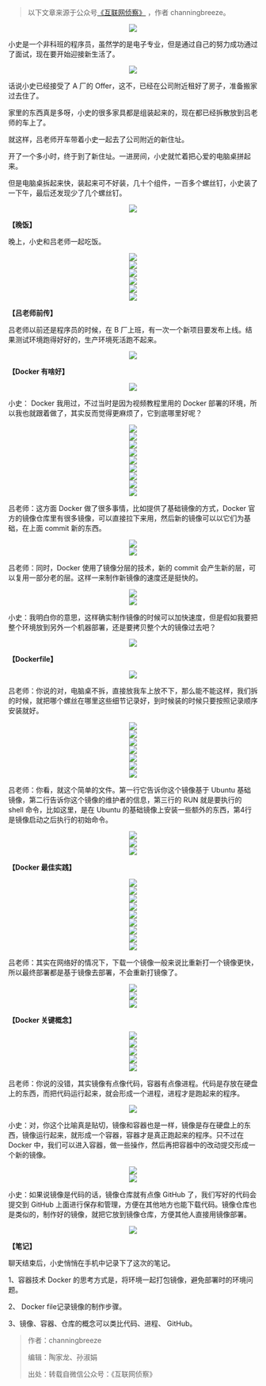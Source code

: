 > 以下文章来源于公众号[《互联网侦察》](https://mp.weixin.qq.com/s/GSG_7tp1BeKUOH4Uq_522w) ，作者 channingbreeze。

<div align="center"> <img src="../images/docker/pictures/000.png"/> </div>

小史是一个非科班的程序员，虽然学的是电子专业，但是通过自己的努力成功通过了面试，现在要开始迎接新生活了。

<div align="center"> <img src="../images/docker/pictures/001.png"/> </div>

话说小史已经接受了 A 厂的 Offer，这不，已经在公司附近租好了房子，准备搬家过去住了。

家里的东西真是多呀，小史的很多家具都是组装起来的，现在都已经拆散放到吕老师的车上了。

就这样，吕老师开车带着小史一起去了公司附近的新住址。

开了一个多小时，终于到了新住址。一进房间，小史就忙着把心爱的电脑桌拼起来。

但是电脑桌拆起来快，装起来可不好装，几十个组件，一百多个螺丝钉，小史装了一下午，最后还发现少了几个螺丝钉。

<div align="center"> <img src="../images/docker/pictures/002.png"/> </div>

**【晚饭】**

晚上，小史和吕老师一起吃饭。

<div align="center"> <img src="../images/docker/pictures/003.png"/> </div>

<div align="center"> <img src="../images/docker/pictures/004.png"/> </div>

<div align="center"> <img src="../images/docker/pictures/005.png"/> </div>

<div align="center"> <img src="../images/docker/pictures/006.png"/> </div>

<div align="center"> <img src="../images/docker/pictures/007.png"/> </div>

<div align="center"> <img src="../images/docker/pictures/008.png"/> </div>

**【吕老师前传】**

吕老师以前还是程序员的时候，在 B 厂上班，有一次一个新项目要发布上线。结果测试环境跑得好好的，生产环境死活跑不起来。

<div align="center"> <img src="../images/docker/pictures/009.png"/> </div>

**【Docker 有啥好】**

<div align="center"> <img src="../images/docker/pictures/010.png"/> </div>

小史： Docker 我用过，不过当时是因为视频教程里用的 Docker 部署的环境，所以我也就跟着做了，其实反而觉得更麻烦了，它到底哪里好呢？

<div align="center"> <img src="../images/docker/pictures/011.png"/> </div>

<div align="center"> <img src="../images/docker/pictures/012.png"/> </div>

<div align="center"> <img src="../images/docker/pictures/013.png"/> </div>

<div align="center"> <img src="../images/docker/pictures/014.png"/> </div>

<div align="center"> <img src="../images/docker/pictures/015.png"/> </div>

<div align="center"> <img src="../images/docker/pictures/016.png"/> </div>

<div align="center"> <img src="../images/docker/pictures/017.png"/> </div>

<div align="center"> <img src="../images/docker/pictures/018.png"/> </div>

<div align="center"> <img src="../images/docker/pictures/019.png"/> </div>

吕老师：这方面 Docker 做了很多事情，比如提供了基础镜像的方式，Docker 官方的镜像仓库里有很多镜像，可以直接拉下来用，然后新的镜像可以以它们为基础，在上面 commit 新的东西。

<div align="center"> <img src="../images/docker/pictures/020.png"/> </div>

<div align="center"> <img src="../images/docker/pictures/021.png"/> </div>

吕老师：同时，Docker 使用了镜像分层的技术，新的 commit 会产生新的层，可以复用一部分老的层。这样一来制作新镜像的速度还是挺快的。

<div align="center"> <img src="../images/docker/pictures/022.png"/> </div>

<div align="center"> <img src="../images/docker/pictures/023.png"/> </div>

小史：我明白你的意思，这样确实制作镜像的时候可以加快速度，但是假如我要把整个环境放到另外一个机器部署，还是要拷贝整个大的镜像过去吧？

<div align="center"> <img src="../images/docker/pictures/024.png"/> </div>

**【Dockerfile】**

<div align="center"> <img src="../images/docker/pictures/025.png"/> </div>

吕老师：你说的对，电脑桌不拆，直接放我车上放不下，那么能不能这样，我们拆的时候，就把哪个螺丝在哪里这些细节记录好，到时候装的时候只要按照记录顺序安装就好。

<div align="center"> <img src="../images/docker/pictures/026.png"/> </div>

<div align="center"> <img src="../images/docker/pictures/027.png"/> </div>

<div align="center"> <img src="../images/docker/pictures/028.png"/> </div>

<div align="center"> <img src="../images/docker/pictures/029.png"/> </div>

<div align="center"> <img src="../images/docker/pictures/030.png"/> </div>

<div align="center"> <img src="../images/docker/pictures/021.png"/> </div>

<div align="center"> <img src="../images/docker/pictures/032.png"/> </div>

吕老师：你看，就这个简单的文件。第一行它告诉你这个镜像基于 Ubuntu 基础镜像，第二行告诉你这个镜像的维护者的信息，第三行的 RUN 就是要执行的 shell 命令，比如这里，是在 Ubuntu 的基础镜像上安装一些额外的东西，第4行是镜像启动之后执行的初始命令。

<div align="center"> <img src="../images/docker/pictures/033.png"/> </div>

<div align="center"> <img src="../images/docker/pictures/034.png"/> </div>

<div align="center"> <img src="../images/docker/pictures/035.png"/> </div>

**【Docker 最佳实践】**

<div align="center"> <img src="../images/docker/pictures/036.png"/> </div>

<div align="center"> <img src="../images/docker/pictures/037.png"/> </div>

<div align="center"> <img src="../images/docker/pictures/038.png"/> </div>

<div align="center"> <img src="../images/docker/pictures/039.png"/> </div>

<div align="center"> <img src="../images/docker/pictures/040.png"/> </div>

<div align="center"> <img src="../images/docker/pictures/041.png"/> </div>

<div align="center"> <img src="../images/docker/pictures/042.png"/> </div>

<div align="center"> <img src="../images/docker/pictures/043.png"/> </div>

<div align="center"> <img src="../images/docker/pictures/044.png"/> </div>

吕老师：其实在网络好的情况下，下载一个镜像一般来说比重新打一个镜像更快，所以最终部署都是基于镜像去部署，不会重新打镜像了。

<div align="center"> <img src="../images/docker/pictures/045.png"/> </div>

<div align="center"> <img src="../images/docker/pictures/046.png"/> </div>

<div align="center"> <img src="../images/docker/pictures/047.png"/> </div>

**【Docker 关键概念】**

<div align="center"> <img src="../images/docker/pictures/048.png"/> </div>

<div align="center"> <img src="../images/docker/pictures/049.png"/> </div>

<div align="center"> <img src="../images/docker/pictures/050.png"/> </div>

<div align="center"> <img src="../images/docker/pictures/051.png"/> </div>

<div align="center"> <img src="../images/docker/pictures/052.png"/> </div>

吕老师：你说的没错，其实镜像有点像代码，容器有点像进程。代码是存放在硬盘上的东西，而把代码运行起来，就会形成一个进程，进程才是跑起来的程序。

<div align="center"> <img src="../images/docker/pictures/053.png"/> </div>

小史：对，你这个比喻真是贴切，镜像和容器也是一样，镜像是存在硬盘上的东西，镜像运行起来，就形成一个容器，容器才是真正跑起来的程序。只不过在 Docker 中，我们可以进入容器，做一些操作，然后再把容器中的改动提交形成一个新的镜像。

<div align="center"> <img src="../images/docker/pictures/054.png"/> </div>

<div align="center"> <img src="../images/docker/pictures/055.png"/> </div>

小史：如果说镜像是代码的话，镜像仓库就有点像 GitHub 了，我们写好的代码会提交到 GitHub 上面进行保存和管理，方便在其他地方也能下载代码。镜像仓库也是类似的，制作好的镜像，就把它放到镜像仓库，方便其他人直接用镜像部署。

<div align="center"> <img src="../images/docker/pictures/056.png"/> </div>

**【笔记】**

聊天结束后，小史悄悄在手机中记录下了这次的笔记。

1、容器技术 Docker 的思考方式是，将环境一起打包镜像，避免部署时的环境问题。

2、 Docker file记录镜像的制作步骤。

3、镜像、容器、仓库的概念可以类比代码、进程、 GitHub。

> 作者：channingbreeze
> 
> 编辑：陶家龙、孙淑娟
> 
> 出处：转载自微信公众号：《互联网侦察》
